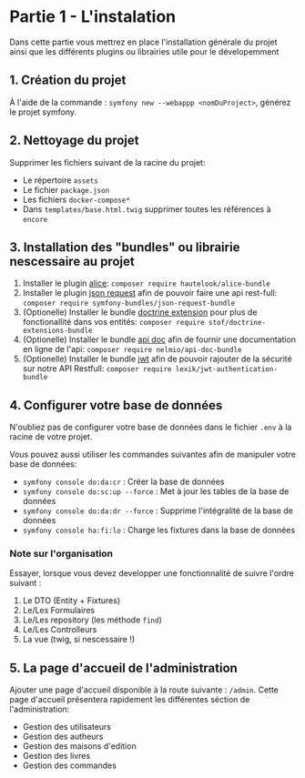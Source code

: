 # Partie 1 - L'instalation

Dans cette partie vous mettrez en place l'installation générale du projet
ainsi que les différents plugins ou librairies utile pour le dévelopemment

## 1. Création du projet

À l'aide de la commande : `symfony new --webappp <nomDuProject>`, générez
le projet symfony.

## 2. Nettoyage du projet

Supprimer les fichiers suivant de la racine du projet:

-   Le répertoire `assets`
-   Le fichier `package.json`
-   Les fichiers `docker-compose*`
-   Dans `templates/base.html.twig` supprimer toutes les références à `encore`

## 3. Installation des "bundles" ou librairie nescessaire au projet

1. Installer le plugin [alice](https://github.com/theofidry/AliceBundle#alicebundle):
   `composer require hautelook/alice-bundle`
2. Installer le plugin [json request](https://github.com/symfony-bundles/json-request-bundle#symfony-jsonrequest-bundle) afin de pouvoir faire une api rest-full:
   `composer require symfony-bundles/json-request-bundle`
3. (Optionelle) Installer le bundle [doctrine extension](https://symfony.com/doc/current/StofDoctrineExtensionsBundle/index.html) pour plus de fonctionallité dans vos entités:
   `composer require stof/doctrine-extensions-bundle`
4. (Optionelle) Installer le bundle [api doc](https://symfony.com/bundles/NelmioApiDocBundle/current/index.html) afin de fournir une documentation en ligne de l'api:
   `composer require nelmio/api-doc-bundle`
5. (Optionelle) Installer le bundle [jwt](https://github.com/lexik/LexikJWTAuthenticationBundle/blob/2.x/Resources/doc/index.md#installation) afin de pouvoir rajouter de la sécurité sur notre API Restfull:
   `composer require lexik/jwt-authentication-bundle`

## 4. Configurer votre base de données

N'oubliez pas de configurer votre base de données dans le fichier
`.env` à la racine de votre projet.

Vous pouvez aussi utiliser les commandes suivantes afin de manipuler
votre base de données:

-   `symfony console do:da:cr` : Créer la base de données
-   `symfony console do:sc:up --force` : Met à jour les tables de la base de données
-   `symfony console do:da:dr --force` : Supprime l'intégralité de la base de données
-   `symfony console ha:fi:lo` : Charge les fixtures dans la base de données

### Note sur l'organisation

Essayer, lorsque vous devez developper une fonctionnalité de suivre l'ordre
suivant :

1. Le DTO (Entity + Fixtures)
2. Le/Les Formulaires
3. Le/Les repository (les méthode `find`)
4. Le/Les Controlleurs
5. La vue (twig, si nescessaire !)

## 5. La page d'accueil de l'administration

Ajouter une page d'accueil disponible à la route suivante : `/admin`. Cette
page d'accueil présentera rapidement les différentes séction de l'administration:

-   Gestion des utilisateurs
-   Gestion des autheurs
-   Gestion des maisons d'edition
-   Gestion des livres
-   Gestion des commandes
